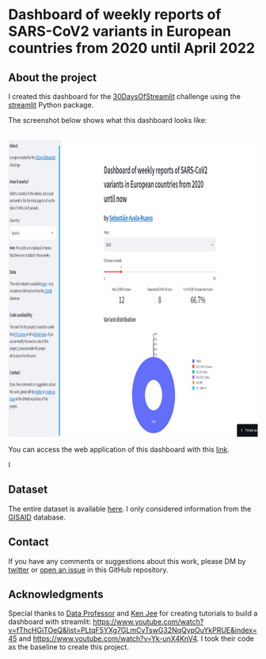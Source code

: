 # Dashboard of weekly reports of SARS-CoV2 variants in European countries from 2020 until April 2022

## About the project

I created this dashboard for the [30DaysOfStreamlit](https://share.streamlit.io/streamlit/30days) challenge using the [streamlit](https://streamlit.io/) Python package.

The screenshot below shows what this dashboard looks like: 

<br />

<img src="dashboard_screenshot.png" width="900" height="600" alt="dahsboard screenshot"/>

<br />

You can access the web application of this dashboard with this [link](https://share.streamlit.io/sayalaruano/dashboard_sars-cov2_variants_europe/main/st_dashboard_allcountries.py).

I 

## Dataset 

The entire dataset is available [here](https://www.ecdc.europa.eu/en/publications-data/data-virus-variants-covid-19-eueea). I only considered information from the [GISAID](https://www.gisaid.org/) database.

## Contact 

If you have any comments or suggestions about this work, please DM by [twitter](https://twitter.com/sayalaruano) or [open an issue](https://github.com/sayalaruano/Dashboard_SARS-CoV2_variants_Europe/issues/new) in this GitHub repository.

## Acknowledgments

Special thanks to [Data Professor](https://github.com/dataprofessor) and [Ken Jee](https://github.com/PlayingNumbers) for creating tutorials to build a dashboard with streamlit: https://www.youtube.com/watch?v=fThcHGiTOeQ&list=PLtqF5YXg7GLmCvTswG32NqQypOuYkPRUE&index=45 and https://www.youtube.com/watch?v=Yk-unX4KnV4. I took their code as the baseline to create this project.
